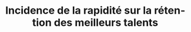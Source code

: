 ---
title: "Incidence de la rapidité sur la rétention des meilleurs talents"
layout: post
lang: fr
lang-ref: 406-top-talent
section: 4
category: 
hero:
  image:
    src: 4.6-tx-heading.jpg
    alt: Une photo de trois personnes travaillant sur un ordinateur portable.
blocks:
  - type: title
    label: Le problème
  - "<a href=\"https://www.gartner.com/smarterwithgartner/canadian-cios-focus-on-in-demand-it-roles/\" target=\"_blank\" rel=\"noreferrer\" title=\"View source.\">Il existe une forte concurrence pour attirer des personnes très talentueuses ayant des compétences en demande, particulièrement en ce qui concerne les talents en matière de numérique et de technologique.</a> La rapidité est un facteur essentiel pour demeurer concurrentiel lorsque le talent recruté a de multiples possibilités à envisager."
  - Au cours des premiers ateliers avec les candidats, on a appris, grâce au Nuage de talents, que les meilleurs talents répondant aux offres d’emploi pourraient ne plus être intéressés s’ils n’étaient pas contactés dans les deux à trois semaines suivant la présentation de leur demande. Cela était également vrai pour chaque étape qui suit le processus de sélection initial (p. ex., évaluation/examen, entrevue, vérification des références, offre finale). Les candidats s’attendaient à ce qu’il ne s’écoule pas plus de quelques semaines entre les étapes clés, et pas plus de deux mois au total entre la candidature et l’offre.
  - "Les participants à l’atelier ont énuméré trois raisons principales pour leur retrait des processus d’emploi pour lesquels ils avaient présenté une demande (gouvernement et autres). Les voici :"
  - type: list
    style: unordered
    items:
      - se voir offrir un autre emploi pour lequel ils avaient postulé en même temps ; 
      - recevoir une meilleure offre de leur employeur actuel ; 
      - interpréter la longue attente comme un signe indésirable du milieu de travail, du gestionnaire ou de la bureaucratie de l’employeur en général.
  - Dans les trois cas, la lenteur du processus de dotation moyen du gouvernement du Canada serait un obstacle important pour attirer une personne talentueuse, surtout si cette personne est motivée à trouver un nouveau poste et a présenté sa candidature à plusieurs employeurs potentiels.
  - type: title
    label: Les hypothèses
  - "L’hypothèse pour cette partie de la recherche était assez simple : nous pensions que les meilleurs talents abandonneraient si les processus étaient longs. Ce que nous ne savions pas, c’est la vitesse à laquelle les processus devaient se dérouler pour qu’un nombre suffisant de meilleurs candidats restent dans le processus et que les gestionnaires puissent obtenir une embauche optimale (notamment, l’un des meilleurs candidats qu’ils avaient choisis). Nous avons décidé de mettre à l’essai la demande autodéclarée des participants à l’atelier selon laquelle les processus devaient avancer à des intervalles d’au plus deux à trois semaines par étape, et que le processus global devait prendre moins de deux mois (au moins jusqu’à ce qu’une offre verbale soit faite)."
  - type: title
    label: L’expérience
  - Pour évaluer l’incidence de la durée du processus de dotation sur la capacité des gestionnaires de maintenir en poste les candidats, nous avons comparé le pourcentage de candidats qui ont abandonné au cours de la phase de sélection des candidatures, tout en faisant le suivi de la vitesse à laquelle le processus avançait.
  - Bien que nous ayons observé que les candidats abandonnaient le processus d’embauche à toutes les étapes, pendant cette période, rien n’a été demandé aux candidats au-delà de la demande. Cela permet d’éviter d’inclure les candidats non qualifiés qui abandonnent lorsqu’ils voient les outils d’évaluation, comme un examen.
  - Pour un petit sous-ensemble de postes affichés sur la plateforme Nuage de talents, l’équipe a effectué une analyse qualitative supplémentaire, en faisant le suivi des meilleurs candidats choisis par le gestionnaire à chaque étape, et en les interrogeant concernant leurs décisions et l’incidence de la rapidité du processus sur leur décision finale d’accepter ou de rejeter une offre d’emploi.
  - type: title
    label: Les résultats
  - Les données recueillies au cours du projet-pilote ont confirmé ce que nous avions entendu des candidats au cours de nos premiers ateliers. Lorsque la phase de sélection des candidats a pris moins de deux semaines, le taux moyen d’abandon était de 8 % ; lorsqu’il était de deux semaines ou plus, le taux d’abandon est passé à 13 %.
  - On a ensuite interviewé les gestionnaires sur la plateforme Nuage de talents pour voir qui, exactement, abandonnait. Dans la mesure du possible, on a également communiqué avec les candidats à l’aide de la plateforme pour savoir pourquoi ils avaient retiré leur nom. On a remarqué, dans la recherche qualitative, une tendance constante montrant que les candidats très performants ayant d’autres offres sur la table étaient les plus susceptibles d’abandonner un processus qui avançait lentement. Malheureusement, dans les cas où les gestionnaires ont agi très lentement, parfois, ils ne se sont pas rendu compte pendant un mois ou deux que leur premier choix de candidat était parti depuis longtemps. Cette situation a entraîné beaucoup de frustration pour les gestionnaires.
  - La situation s’est considérablement améliorée pour les processus affichés plus récemment sur la plateforme, lorsque des fonctions ont été ajoutées à la plateforme Nuage de talents et que celle-ci a été en mesure de fournir plus de conseils sur la vitesse exacte à laquelle les gestionnaires devraient agir afin de conserver leurs meilleurs candidats. Dans les emplois les plus récents affichés sur la plateforme, les gestionnaires ont été en mesure d’attirer et de maintenir en poste un nombre important de personnes de talent, avec entre 4 à 14 candidats solides et entièrement qualifiés provenant d’un groupe initial d’environ 40 à 50 candidats. Ces processus ont duré en moyenne environ 40 jours de l’offre d’emploi à l’offre verbale (suivi du temps nécessaire pour l’autorisation de sécurité). La rapidité a effectivement semblé aider à faire en sorte que le gouvernement du Canada soit le premier employeur à présenter une offre attrayante.
  - Dans le cadre d’ateliers et d’entrevues, les candidats ont déclaré que la nécessité de processus rapides s’appliquait à toutes les étapes. Cela indique que, pour garder les meilleurs candidats dans le bassin de candidats, les gestionnaires devraient passer par la présélection, les examens, les entrevues, les références et la finalisation de l’offre dans au plus un délai de trois semaines. Dans notre échantillon, un peu plus de la moitié des abandons se sont produits au cours de la phase initiale de sélection, ce qui pourrait être interprété comme le fait que les candidats s’investissent plus au fur et à mesure que le processus continue.
  - Lorsque les processus avançaient plus lentement, cela donnait souvent aux employeurs des meilleurs candidats la possibilité de proposer et de finaliser les promotions à l’interne. La majorité des principaux candidats qui ont refusé un poste (dans notre très petit échantillon) l’ont fait pour demeurer chez leur employeur actuel. Les autres se sont vu offrir un poste par une autre organisation avant que le gouvernement du Canada ait été en mesure de finaliser une offre, et ils ont choisi d’accepter l’offre ferme qui leur avait été présentée. Dans tous les cas sauf deux, les candidats ont confirmé que si le gouvernement du Canada avait été le premier à leur faire une offre ferme par écrit, leur décision aurait probablement changé. (Dans les autres cas, l’absence d’un profil de gestionnaire dans l’annonce s’est avérée un facteur important dans la décision finale des candidats d’accepter une offre ailleurs, citant une inadéquation quant à leur intégration dans l’équipe comme facteur influençant leur décision.)
  - type: title
    label: Perspectives
  - Afin de rendre le gouvernement du Canada plus attrayant pour les talents très performants qui ont d’autres possibilités d’emploi, la durée du processus de dotation du gouvernement du Canada doit être concurrentielle, non seulement dans son ensemble, mais à chacune des nombreuses étapes de sélection et d’évaluation. Pour déterminer à quelle vitesse exactement les gestionnaires d’embauche doivent agir, il faudrait mener une étude plus vaste, avec un échantillon plus grand.
  - type: callout
    title: Pensez-vous avoir des mois pour sélectionner les candidats ? Pensez-y-bien.
    content: 
      - Après plusieurs tentatives infructueuses de dotation et de contrats visant à trouver des talents rares pour un poste en particulier, un gestionnaire est arrivé au Nuage de talents avec une demande très spéciale. Nous savions qu’il serait difficile d’attirer quelqu’un du secteur privé pour se joindre au gouvernement pour ce rôle, et nous avons donc insisté auprès du gestionnaire sur le fait que la rapidité du processus serait un élément essentiel. Son processus de dotation a pris moins de six semaines pour arriver à une offre verbale, mais même à cette vitesse, ce n’était presque pas assez rapide. Voici une citation du meilleur candidat qui a fini par obtenir l’emploi.
      - « Il m’a fallu près d’un mois pour que quelqu’un me parle du poste auquel j’avais postulé… c’était une longue période d’attente et j’ai pensé que ma candidature n’était pas retenue. Lorsque j’ai vu un courriel de la plateforme Nuage de talents dans ma boîte de réception, j’ai supposé qu’il s’agissait d’une note me disant « meilleure chance la prochaine fois », mais j’ai été enthousiasmé lorsque j’ai lu que j’étais passé à la deuxième étape du processus d’embauche. »
  - Il y a toutefois des choses que les gestionnaires d’embauche peuvent faire aujourd’hui pour rendre leur poste plus attrayant pour les candidats. Le fait de tenir les candidats au courant pendant le processus d’embauche, même si c’est pour les informer que les choses prennent plus de temps que prévu, peut aider les gestionnaires à garder leurs meilleurs candidats tout au long du processus d’embauche. L’élaboration de plans d’évaluation à l’avance et le respect d’un plan de sélection peuvent également être des outils importants pour faire avancer rapidement le processus d’embauche… et mobiliser les talents à haut rendement.
---